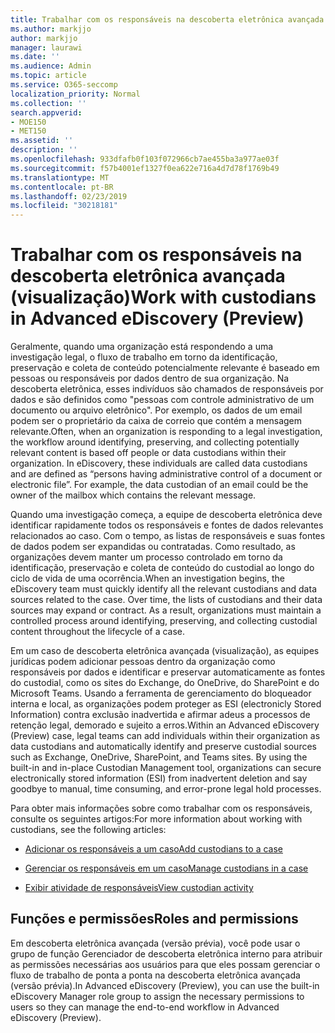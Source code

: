 ```yaml
---
title: Trabalhar com os responsáveis na descoberta eletrônica avançada (visualização)
ms.author: markjjo
author: markjjo
manager: laurawi
ms.date: ''
ms.audience: Admin
ms.topic: article
ms.service: O365-seccomp
localization_priority: Normal
ms.collection: ''
search.appverid:
- MOE150
- MET150
ms.assetid: ''
description: ''
ms.openlocfilehash: 933dfafb0f103f072966cb7ae455ba3a977ae03f
ms.sourcegitcommit: f57b4001ef1327f0ea622e716a4d7d78f1769b49
ms.translationtype: MT
ms.contentlocale: pt-BR
ms.lasthandoff: 02/23/2019
ms.locfileid: "30218181"
---
```

# <a name="work-with-custodians-in-advanced-ediscovery-preview"></a><span data-ttu-id="09ed1-102">Trabalhar com os responsáveis na descoberta eletrônica avançada (visualização)</span><span class="sxs-lookup"><span data-stu-id="09ed1-102">Work with custodians in Advanced eDiscovery (Preview)</span></span>

<span data-ttu-id="09ed1-p101">Geralmente, quando uma organização está respondendo a uma investigação legal, o fluxo de trabalho em torno da identificação, preservação e coleta de conteúdo potencialmente relevante é baseado em pessoas ou responsáveis por dados dentro de sua organização. Na descoberta eletrônica, esses indivíduos são chamados de responsáveis por dados e são definidos como "pessoas com controle administrativo de um documento ou arquivo eletrônico". Por exemplo, os dados de um email podem ser o proprietário da caixa de correio que contém a mensagem relevante.</span><span class="sxs-lookup"><span data-stu-id="09ed1-p101">Often, when an organization is responding to a legal investigation, the workflow around identifying, preserving, and collecting potentially relevant content is based off people or data custodians within their organization. In eDiscovery, these individuals are called data custodians and are defined as “persons having administrative control of a document or electronic file”. For example, the data custodian of an email could be the owner of the mailbox which contains the relevant message.</span></span>  

<span data-ttu-id="09ed1-p102">Quando uma investigação começa, a equipe de descoberta eletrônica deve identificar rapidamente todos os responsáveis e fontes de dados relevantes relacionados ao caso. Com o tempo, as listas de responsáveis e suas fontes de dados podem ser expandidas ou contratadas. Como resultado, as organizações devem manter um processo controlado em torno da identificação, preservação e coleta de conteúdo do custodial ao longo do ciclo de vida de uma ocorrência.</span><span class="sxs-lookup"><span data-stu-id="09ed1-p102">When an investigation begins, the eDiscovery team must quickly identify all the relevant custodians and data sources related to the case. Over time, the lists of custodians and their data sources may expand or contract. As a result, organizations must maintain a controlled process around identifying, preserving, and collecting custodial content throughout the lifecycle of a case.</span></span>

<span data-ttu-id="09ed1-p103">Em um caso de descoberta eletrônica avançada (visualização), as equipes jurídicas podem adicionar pessoas dentro da organização como responsáveis por dados e identificar e preservar automaticamente as fontes do custodial, como os sites do Exchange, do OneDrive, do SharePoint e do Microsoft Teams. Usando a ferramenta de gerenciamento do bloqueador interna e local, as organizações podem proteger as ESI (electronicly Stored Information) contra exclusão inadvertida e afirmar adeus a processos de retenção legal, demorado e sujeito a erros.</span><span class="sxs-lookup"><span data-stu-id="09ed1-p103">Within an Advanced eDiscovery (Preview) case, legal teams can add individuals within their organization as data custodians and automatically identify and preserve custodial sources such as Exchange, OneDrive, SharePoint, and Teams sites. By using the built-in and in-place Custodian Management tool, organizations can secure electronically stored information (ESI) from inadvertent deletion and say goodbye to manual, time consuming, and error-prone legal hold processes.</span></span> 

<span data-ttu-id="09ed1-111">Para obter mais informações sobre como trabalhar com os responsáveis, consulte os seguintes artigos:</span><span class="sxs-lookup"><span data-stu-id="09ed1-111">For more information about working with custodians, see the following articles:</span></span> 

- [<span data-ttu-id="09ed1-112">Adicionar os responsáveis a um caso</span><span class="sxs-lookup"><span data-stu-id="09ed1-112">Add custodians to a case</span></span>](add-custodians-to-case.md)

- [<span data-ttu-id="09ed1-113">Gerenciar os responsáveis em um caso</span><span class="sxs-lookup"><span data-stu-id="09ed1-113">Manage custodians in a case</span></span>](manage-new-custodians.md)

- [<span data-ttu-id="09ed1-114">Exibir atividade de responsáveis</span><span class="sxs-lookup"><span data-stu-id="09ed1-114">View custodian activity</span></span>](view-custodian-activity.md)

## <a name="roles-and-permissions"></a><span data-ttu-id="09ed1-115">Funções e permissões</span><span class="sxs-lookup"><span data-stu-id="09ed1-115">Roles and permissions</span></span>

<span data-ttu-id="09ed1-116">Em descoberta eletrônica avançada (versão prévia), você pode usar o grupo de função Gerenciador de descoberta eletrônica interno para atribuir as permissões necessárias aos usuários para que eles possam gerenciar o fluxo de trabalho de ponta a ponta na descoberta eletrônica avançada (versão prévia).</span><span class="sxs-lookup"><span data-stu-id="09ed1-116">In Advanced eDiscovery (Preview), you can use the built-in eDiscovery Manager role group to assign the necessary permissions to users so they can manage the end-to-end workflow in Advanced eDiscovery (Preview).</span></span>
